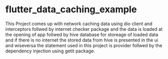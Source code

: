# flutter_data_caching_example

This Project comes up with network caching data using dio client and interceptors follwed by internet checker package and the data is loaded at the opening of app follwed by hive database for storeage of loaded data and if there is no internet the stored data from hive is presented in the ui and wiseversa the statement used in this project is provider follwed by the dependency injection using getit package. 
